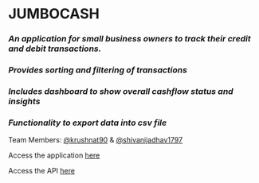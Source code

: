 # JUMBOCASH
### *An application for small business owners to track their credit and debit transactions.*
### *Provides sorting and filtering of transactions*
### *Includes dashboard to show overall cashflow status and insights*
### *Functionality to export data into csv file*

Team Members: [@krushnat90](https://github.com/krushnat90) &amp; [@shivanijadhav1797](https://github.com/shivanijadhav1797)

Access the application [here](https://jumbocash-t7.herokuapp.com/)

Access the API [here](https://jumbocash-t7-backend.herokuapp.com/v1/swagger-ui/)

